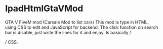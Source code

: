 # IpadHtmlGtaVMod
GTA V FiveM mod (Carsale Mod to list cars) 
This mod is type in HTML, using CSS to edit and JavaScript for backend.
The click function on search bar is disable,  just write the lines for it and enjoy.
Is basically /<Div> / CSS. 
